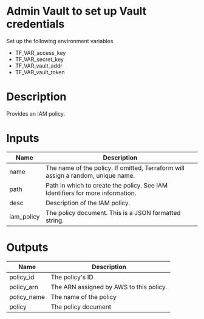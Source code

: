 # Admin Vault to set up Vault credentials

Set up the following environment variables

* TF_VAR_access_key 
* TF_VAR_secret_key
* TF_VAR_vault_addr
* TF_VAR_vault_token

# Description
Provides an IAM policy.

# Inputs

| Name | Description |
| ------------- | ------------- |
|  name | The name of the policy. If omitted, Terraform will assign a random, unique name. |
|  path |  Path in which to create the policy. See IAM Identifiers for more information. |
|  desc | Description of the IAM policy. |
|  iam_policy | The policy document. This is a JSON formatted string.  |

# Outputs


| Name | Description |
| ------------- | ------------- |
|  policy_id |The policy's ID |
|  policy_arn | The ARN assigned by AWS to this policy. |
|  policy_name | The name of the policy |
|  policy | The policy document |